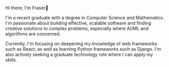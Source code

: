 Hi there, I'm Fraser👋

I'm a recent graduate with a degree in Computer Science and Mathematics. I'm passionate about building effective, scalable software and finding creative solutions to complex problems, especially where AI/ML and algorithms are concerned.

Currently, I'm focusing on deepening my knowledge of web frameworks such as React, as well as learning Python frameworks such as Django. I'm also actively seeking a graduate technology role where I can apply my skills.
